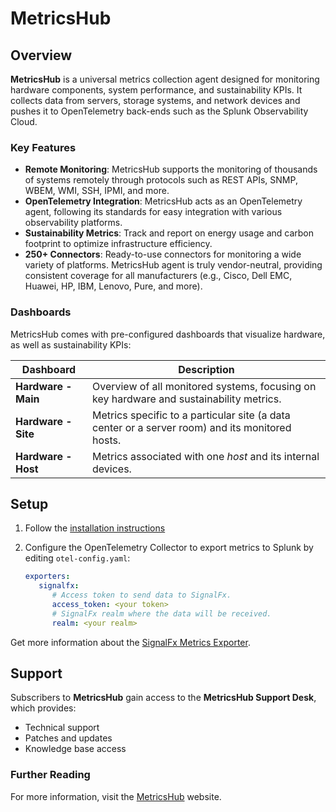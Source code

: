 # MetricsHub

## Overview

**MetricsHub** is a universal metrics collection agent designed for monitoring hardware components, system performance, and sustainability KPIs. It collects data from servers, storage systems, and network devices and pushes it to OpenTelemetry back-ends such as the Splunk Observability Cloud.

### Key Features

- **Remote Monitoring**: MetricsHub supports the monitoring of thousands of systems remotely through protocols such as REST APIs, SNMP, WBEM, WMI, SSH, IPMI, and more.
- **OpenTelemetry Integration**: MetricsHub acts as an OpenTelemetry agent, following its standards for easy integration with various observability platforms.
- **Sustainability Metrics**: Track and report on energy usage and carbon footprint to optimize infrastructure efficiency.
- **250+ Connectors**: Ready-to-use connectors for monitoring a wide variety of platforms. MetricsHub agent is truly vendor-neutral, providing consistent coverage for all manufacturers (e.g., Cisco, Dell EMC, Huawei, HP, IBM, Lenovo, Pure, and more).

### Dashboards

MetricsHub comes with pre-configured dashboards that visualize hardware, as well as sustainability KPIs:

| Dashboard | Description |
| --- | --- |
| **Hardware - Main** | Overview of all monitored systems, focusing on key hardware and sustainability metrics. |
| **Hardware - Site** | Metrics specific to a particular site (a data center or a server room) and its monitored hosts. |
| **Hardware - Host** | Metrics associated with one *host* and its internal devices. |

## Setup

1. Follow the [installation instructions](https://metricshub.com/docs/latest/installation/index.html)
2. Configure the OpenTelemetry Collector to export metrics to Splunk by editing `otel-config.yaml`:

    ```yaml
    exporters:
       signalfx:
          # Access token to send data to SignalFx.
          access_token: <your token>
          # SignalFx realm where the data will be received.
          realm: <your realm>
    ```

Get more information about the [SignalFx Metrics Exporter](https://github.com/open-telemetry/opentelemetry-collector-contrib/tree/main/exporter/signalfxexporter).

## Support

Subscribers to **MetricsHub** gain access to the **MetricsHub Support Desk**, which provides:

- Technical support
- Patches and updates
- Knowledge base access

### Further Reading

For more information, visit the [MetricsHub](https://metricshub.com/) website.
